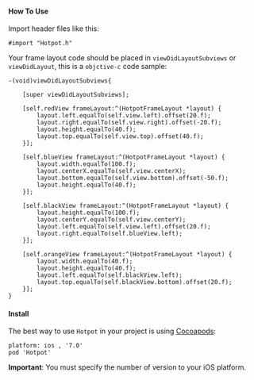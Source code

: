 
#### How To Use

Import header files like this:

	#import "Hotpot.h"


Your frame layout code should be placed in `viewDidLayoutSubviews` or `viewDidLayout`, this is a `objctive-c` code sample:

	-(void)viewDidLayoutSubviews{

	    [super viewDidLayoutSubviews];

	    [self.redView frameLayout:^(HotpotFrameLayout *layout) {
	        layout.left.equalTo(self.view.left).offset(20.f);
	        layout.right.equalTo(self.view.right).offset(-20.f);
	        layout.height.equalTo(40.f);
	        layout.top.equalTo(self.view.top).offset(40.f);
	    }];
	    
	    [self.blueView frameLayout:^(HotpotFrameLayout *layout) {
	        layout.width.equalTo(100.f);
	        layout.centerX.equalTo(self.view.centerX);
	        layout.bottom.equalTo(self.view.bottom).offset(-50.f);
	        layout.height.equalTo(40.f);
	    }];
	    
	    [self.blackView frameLayout:^(HotpotFrameLayout *layout) {
	        layout.height.equalTo(100.f);
	        layout.centerY.equalTo(self.view.centerY);
	        layout.left.equalTo(self.view.left).offset(20.f);
	        layout.right.equalTo(self.blueView.left);
	    }];
	    
	    [self.orangeView frameLayout:^(HotpotFrameLayout *layout) {
	        layout.width.equalTo(40.f);
	        layout.height.equalTo(40.f);
	        layout.left.equalTo(self.blackView.left);
	        layout.top.equalTo(self.blackView.bottom).offset(20.f);
	    }];
	}


#### Install

The best way to use `Hotpot` in your project is using [Cocoapods](http://cocoapods.org):

	platform: ios , '7.0'
	pod 'Hotpot'
	
**Important**: You must specify the number of version to your iOS platform. 